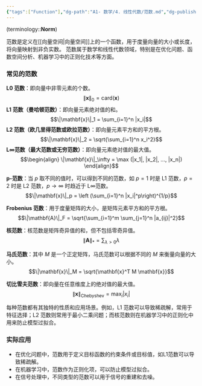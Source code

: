 ```yaml
---
{"tags":["Function"],"dg-path":"A1- 数学/4. 线性代数/范数.md","dg-publish":true,"permalink":"/A1- 数学/4. 线性代数/范数/","dgPassFrontmatter":true,"noteIcon":"","created":"2024-08-08T22:14:02.000+08:00","updated":"2025-07-09T16:26:16.000+08:00"}
---
```


(terminology::**Norm**)

范数是定义在[[向量空间\|向量空间]]上的一个函数，用于度量向量的大小或长度，将向量映射到非负实数。
范数属于数学和线性代数领域，特别是在优化问题、函数空间分析、机器学习中的正则化技术等方面。


### 常见的范数
**L0 范数**：即向量中非零元素的个数。
$$\|\mathbf{x}\|_0 = \text{card}(\mathbf{x})$$
**L1 范数（曼哈顿范数）**：即向量元素绝对值的和。
$$\|\mathbf{x}\|_1 = \sum_{i=1}^n |x_i|$$
**L2 范数（欧几里得范数或欧拉范数）**：即向量元素平方和的平方根。
$$\|\mathbf{x}\|_2 = \sqrt{\sum_{i=1}^n x_i^2}$$
**L∞范数（最大范数或无穷范数）**：即向量元素绝对值的最大值。
$$\begin{align}
\|\mathbf{x}\|_\infty = \max (|x_1|, |x_2|, ..., |x_n|)
\end{align}$$

**p-范数**：当 $p$ 取不同的值时，可以得到不同的范数，如 $p=1$ 时是 L1 范数，$p=2$ 时是 L2 范数，$p \to \infty$ 时趋近于 L∞范数。
$$\|\mathbf{x}\|_p = \left (\sum_{i=1}^n |x_i|^p\right)^{1/p}$$

**Frobenius 范数**：用于度量矩阵的大小，是矩阵元素平方和的平方根。
$$\|\mathbf{A}\|_F = \sqrt{\sum_{i=1}^m \sum_{j=1}^n |a_{ij}|^2}$$

**核范数**：核范数是矩阵奇异值的和，但不包括零奇异值。
$$\|\mathbf{A}\|_* = \sum_{\lambda > 0} \lambda$$

**马氏范数**：其中 $M$ 是一个正定矩阵，马氏范数可以根据不同的 $M$ 来衡量向量的大小。
$$\|\mathbf{x}\|_M = \sqrt{\mathbf{x}^T M \mathbf{x}}$$

**切比雪夫范数**：即向量在任意维度上的绝对值的最大值。
$$\|\mathbf{x}\|_\text{Chebyshev} = \max_{i} |x_i|$$

每种范数都有其独特的性质和应用场景。例如，L1 范数可以导致稀疏解，常用于特征选择；L2 范数则常用于最小二乘问题；而核范数则在机器学习中的正则化中用来防止模型过拟合。


### 实际应用
- 在优化问题中，范数用于定义目标函数的约束条件或目标值，如L1范数可以导致稀疏解。
- 在机器学习中，范数作为正则化项，可以防止模型过拟合。
- 在信号处理中，不同类型的范数可以用于信号的重建和去噪。

